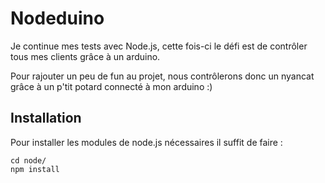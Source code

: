 Nodeduino
=========

Je continue mes tests avec Node.js, cette fois-ci le défi est de contrôler tous mes clients grâce à un arduino.

Pour rajouter un peu de fun au projet, nous contrôlerons donc un nyancat grâce à un p'tit potard connecté à mon arduino :)

## Installation
Pour installer les modules de node.js nécessaires il suffit de faire :

    cd node/
    npm install
